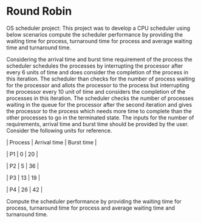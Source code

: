 # Round Robin


OS scheduler project: This project was to develop a CPU scheduler using below scenarios compute the scheduler performance by providing the waiting time for process, turnaround time for process and average waiting time and turnaround time.

Considering the arrival time and burst time requirement of the process the scheduler schedules the processes by interrupting the processor after every 6 units of time and does consider the completion of the process in this iteration. The scheduler than checks for the number of process waiting for the processor and allots the processor to the process but interrupting the processor every 10 unit of time and considers the completion of the processes in this iteration. The scheduler checks the number of processes waiting in the queue for the processor after the second iteration and gives the processor to the process which needs more time to complete than the other processes to go in the terminated state. The inputs for the number of requirements, arrival time and burst time should be provided by the user. Consider the following units for reference.

| Process | Arrival time | Burst time |

| P1      |       0      |     20     |

| P2      |       5      |     36     |

| P3      |       13     |     19     |

| P4      |       26     |     42     |


Compute the scheduler performance by providing the waiting time for process, turnaround time for process and average waiting time and turnaround time.
